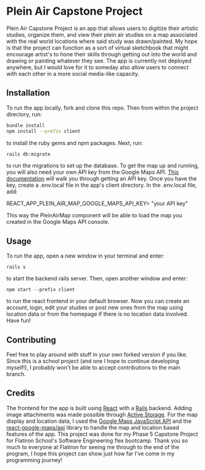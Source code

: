 # Plein Air Capstone Project

Plein Air Capstone Project is an app that allows users to digitize their artistic studies, organize them, and view their plein air studies on a map associated with the real world locations where said study was drawn/painted. My hope is that the project can function as a sort of virtual sketchbook that might encourage artist's to hone their skills through getting out into the world and drawing or painting whatever they see. The app is currently not deployed anywhere, but I would love for it to someday also allow users to connect with each other in a more social media-like capacity.

## Installation

To run the app locally, fork and clone this repo. Then from within the project directory, run:

```bash
bundle install
npm install --prefix client
```
to install the ruby gems and npm packages. Next, run:
```bash
rails db:migrate
```
to run the migrations to set up the database.
To get the map up and running, you will also need your own API key from the Google Maps API. [This documentation](https://developers.google.com/maps/documentation/javascript/get-api-key) will walk you through getting an API key. Once you have the key, create a .env.local file in the app's client directory. In the .env.local file, add:

REACT_APP_PLEIN_AIR_MAP_GOOGLE_MAPS_API_KEY= "your API key"

This way the PleinAirMap component will be able to load the map you created in the Google Maps API console.

## Usage
To run the app, open a new window in your terminal and enter:
```
rails s
```
to start the backend rails server.
Then, open another window and enter:
```
npm start --prefix client
```
to run the react frontend in your default browser. Now you can create an account, login, edit your studies or post new ones from the map using location data or from the homepage if there is no location data involved. Have fun!
## Contributing
Feel free to play around with stuff in your own forked version if you like. Since this is a school project (and one I hope to continue developing myself!), I probably won't be able to accept contributions to the main branch.

## Credits
The frontend for the app is built using [React](https://reactjs.org/) with a [Rails](https://rubyonrails.org/) backend.
Adding image attachments was made possible through [Active Storage](https://edgeguides.rubyonrails.org/active_storage_overview.html). For the map display and location data, I used the [Google Maps JavaScript API](https://developers.google.com/maps) and the [react-google-maps/api](https://www.npmjs.com/package/@react-google-maps/api) library to handle the map and location based features of the app.
This project was done for my Phase 5 Capstone Project for Flatiron School's Software Engineering flex bootcamp. Thank you so much to everyone at Flatiron for seeing me through to the end of the program, I hope this project can show just how far I've come in my programming journey!